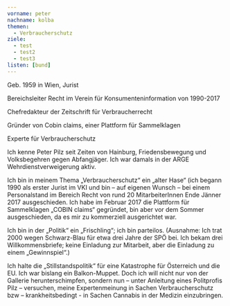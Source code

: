 ```yaml
---
vorname: peter
nachname: kolba
themen:
  - Verbraucherschutz
ziele:
  - test
  - test2
  - test3
listen: [bund]
---
```


Geb. 1959 in Wien, Jurist

Bereichsleiter Recht im Verein für Konsumenteninformation von 1990-2017

Chefredakteur der Zeitschrift für Verbraucherrecht

Gründer von Cobin claims, einer Plattform für Sammelklagen

Experte für Verbraucherschutz

Ich kenne Peter Pilz seit Zeiten von Hainburg, Friedensbewegung und Volksbegehren gegen Abfangjäger. Ich war damals in der ARGE Wehrdienstverweigerung aktiv.

Ich bin in meinem Thema „Verbraucherschutz“ ein „alter Hase“ (ich begann 1990 als erster Jurist im VKI und bin – auf eigenen Wunsch – bei einem Personalstand im Bereich Recht von rund 20 MitarbeiterInnen Ende Jänner 2017 ausgeschieden. Ich habe im Februar 2017 die Plattform für Sammelklagen „COBIN claims“ gegründet, bin aber vor dem Sommer ausgeschieden, da es mir zu kommerziell ausgerichtet war.

Ich bin in der „Politik“ ein „Frischling“; ich bin parteilos. (Ausnahme: Ich trat 2000 wegen Schwarz-Blau  für etwa drei Jahre der SPÖ bei. Ich bekam drei Willkommensbriefe; keine Einladung zur Mitarbeit, aber die Einladung zu einem „Gewinnspiel“.)

Ich halte die „Stillstandspolitik“ für eine Katastrophe für Österreich und die EU. Ich war bislang ein Balkon-Muppet. Doch ich will nicht nur von der Gallerie herunterschimpfen, sondern nun – unter Anleitung eines Politprofis Pilz – versuchen, meine Expertenmeinung in Sachen Verbraucherschutz bzw – krankheitsbedingt - in Sachen Cannabis in der Medizin einzubringen.